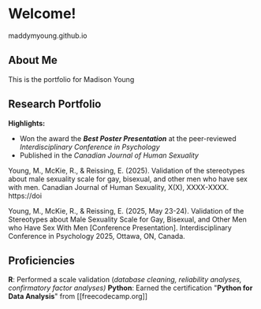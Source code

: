 # Welcome!
maddymyoung.github.io
<br/>
## About Me
This is the portfolio for Madison Young

## Research Portfolio
**Highlights:** 
- Won the award the **_Best Poster Presentation_** at the peer-reviewed _Interdisciplinary Conference in Psychology_
- Published in the _Canadian Journal of Human Sexuality_

Young, M., McKie, R., & Reissing, E. (2025). Validation of the stereotypes about male sexuality scale for gay, bisexual, and other men who have sex with men. Canadian Journal of Human Sexuality, X(X), XXXX-XXXX. https://doi 

Young, M., McKie, R., & Reissing, E. (2025, May 23-24). Validation of the Stereotypes about Male Sexuality Scale for Gay, Bisexual, and Other Men who Have Sex With Men [Conference Presentation]. Interdisciplinary Conference in Psychology 2025, Ottawa, ON, Canada.

## Proficiencies
**R**: Performed a scale validation (_database cleaning, reliability analyses, confirmatory factor analyses)_
**Python**: Earned the certification "**Python for Data Analysis**" from [[freecodecamp.org]]
